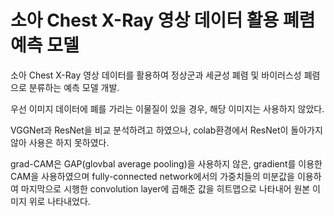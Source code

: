 # 소아 Chest X-Ray 영상 데이터 활용 폐렴 예측 모델

소아 Chest X-Ray 영상 데이터를 활용하여 정상군과 세균성 폐렴 및 바이러스성 폐렴으로 분류하는 예측 모델 개발.

우선 이미지 데이터에 폐를 가리는 이물질이 있을 경우, 해당 이미지는 사용하지 않았다.

VGGNet과 ResNet을 비교 분석하려고 하였으나, colab환경에서 ResNet이 돌아가지 않아 사용은 하지 못하였다.

grad-CAM은 GAP(glovbal average pooling)을 사용하지 않은, gradient를 이용한 CAM을 사용하였으며
fully-connected network에서의 가중치들의 미분값을 이용하여 마지막으로 시행한 convolution layer에 곱해준 값을
히트맵으로 나타내어 원본 이미지 위로 나타내었다.
